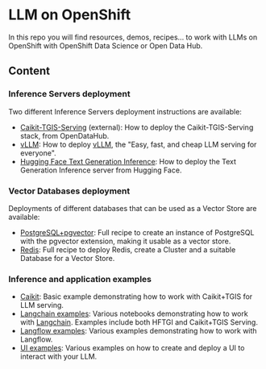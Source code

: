 # LLM on OpenShift

In this repo you will find resources, demos, recipes... to work with LLMs on OpenShift with OpenShift Data Science or Open Data Hub.

## Content

### Inference Servers deployment

Two different Inference Servers deployment instructions are available:

- [Caikit-TGIS-Serving](https://github.com/opendatahub-io/caikit-tgis-serving) (external): How to deploy the Caikit-TGIS-Serving stack, from OpenDataHub.
- [vLLM](vllm_deployment/README.md): How to deploy [vLLM](https://docs.vllm.ai/en/latest/index.html), the "Easy, fast, and cheap LLM serving for everyone".
- [Hugging Face Text Generation Inference](hf_tgis_deployment/README.md): How to deploy the Text Generation Inference server from Hugging Face.

### Vector Databases deployment

Deployments of different databases that can be used as a Vector Store are available:

- [PostgreSQL+pgvector](pgvector_deployment/README.md): Full recipe to create an instance of PostgreSQL with the pgvector extension, making it usable as a vector store.
- [Redis](redis_deployment/README.md): Full recipe to deploy Redis, create a Cluster and a suitable Database for a Vector Store.

### Inference and application examples

- [Caikit](examples/notebooks/caikit-basic-query/README.md): Basic example demonstrating how to work with Caikit+TGIS for LLM serving.
- [Langchain examples](examples/notebooks/langchain/README.md): Various notebooks demonstrating how to work with [Langchain](https://www.langchain.com/). Examples include both HFTGI and Caikit+TGIS Serving.
- [Langflow examples](examples/langflow/README.md): Various examples demonstrating how to work with Langflow.
- [UI examples](examples/ui/README.md): Various examples on how to create and deploy a UI to interact with your LLM.
